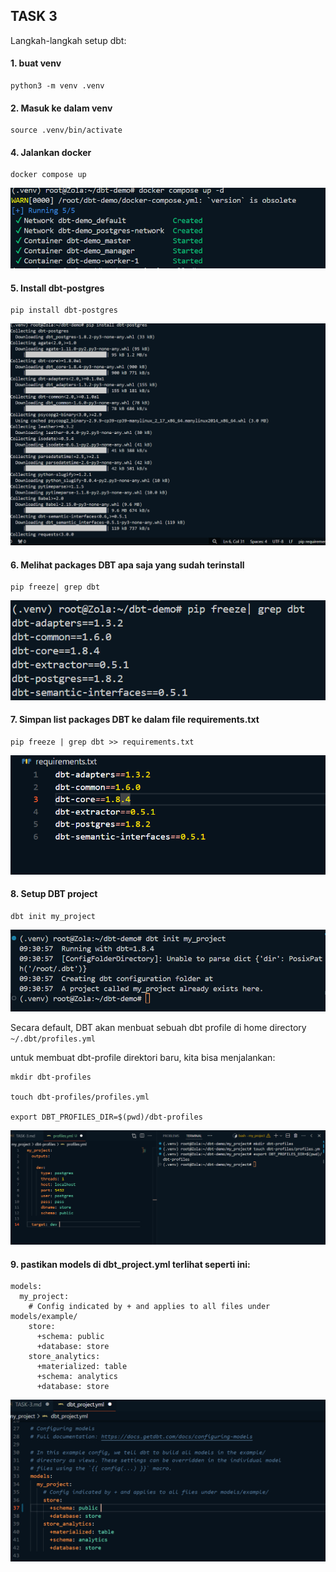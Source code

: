 ## TASK 3 

Langkah-langkah setup dbt:

 #### 1. buat venv
```
python3 -m venv .venv
```

#### 2. Masuk ke dalam venv
```
source .venv/bin/activate
```

#### 4. Jalankan docker 
```
docker compose up
```

![alt text](<docker compose up .png>)

#### 5. Install dbt-postgres
```
pip install dbt-postgres
```

![alt text](<install dbt-postgres.png>)

#### 6. Melihat packages DBT apa saja yang sudah terinstall
```
pip freeze| grep dbt
```

![alt text](image.png)

#### 7. Simpan list packages DBT ke dalam file requirements.txt
 ```
 pip freeze | grep dbt >> requirements.txt
 ```

![alt text](image-1.png)

#### 8. Setup DBT project
```
dbt init my_project
```

![alt text](image-2.png)

Secara default, DBT akan menbuat sebuah dbt profile di home directory `~/.dbt/profiles.yml`

untuk membuat dbt-profile direktori baru, kita bisa menjalankan:
```
mkdir dbt-profiles

touch dbt-profiles/profiles.yml

export DBT_PROFILES_DIR=$(pwd)/dbt-profiles
```
![alt text](image-3.png)

#### 9. pastikan models di dbt_project.yml terlihat seperti ini:
```
models:
  my_project:
    # Config indicated by + and applies to all files under models/example/
    store:
      +schema: public
      +database: store
    store_analytics:
      +materialized: table
      +schema: analytics
      +database: store

``` 
![alt text](image-4.png)

